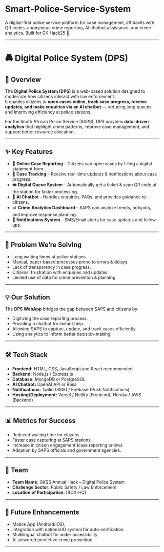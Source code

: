 # Smart-Police-Service-System
A digital-first police service platform for case management, affidavits with QR codes, anonymous crime reporting, AI chatbot assistance, and crime analytics. Built for GK Hack25 🚀.
***********************************************************************************************************************************************************************
# 🚔 Digital Police System (DPS)

## 📌 Overview
The **Digital Police System (DPS)** is a web-based solution designed to modernize how citizens interact with law enforcement.  
It enables citizens to **open cases online, track case progress, receive updates, and make enquiries via an AI chatbot** — reducing long queues and improving efficiency at police stations.

For the South African Police Service (SAPS), DPS provides **data-driven analytics** that highlight crime patterns, improve case management, and support better resource allocation.

---

## ✨ Key Features
- 📝 **Online Case Reporting** – Citizens can open cases by filling a digital statement form.  
- 📲 **Case Tracking** – Receive real-time updates & notifications about case progress.  
- 🎟️ **Digital Queue System** – Automatically get a ticket & scan QR code at the station for faster processing.  
- 🤖 **AI Chatbot** – Handles enquiries, FAQs, and provides guidance to citizens.  
- 📊 **Crime Analytics Dashboard** – SAPS can analyze trends, hotspots, and improve response planning.  
- 🔔 **Notifications System** – SMS/Email alerts for case updates and follow-ups.  

---

## 🎯 Problem We’re Solving
- Long waiting times at police stations.  
- Manual, paper-based processes prone to errors & delays.  
- Lack of transparency in case progress.  
- Citizens’ frustration with enquiries and updates.  
- Limited use of data for crime prevention & planning.  

---

## 💡 Our Solution
The **DPS WebApp** bridges the gap between SAPS and citizens by:  
- Digitizing the case reporting process.  
- Providing a chatbot for instant help.  
- Allowing SAPS to capture, update, and track cases efficiently.  
- Using analytics to inform better decision-making.  

---

## 🛠️ Tech Stack
- **Frontend:** HTML, CSS, JavaScript and React recommended 
- **Backend:** Node.js / Express.js  
- **Database:** MongoDB or PostgreSQL  
- **AI Chatbot:** OpenAI API or Rasa  
- **Notifications:** Twilio (SMS) / Firebase (Push Notifications)  
- **Hosting/Deployment:** Vercel / Netlify (Frontend), Heroku / AWS (Backend)  

---

## 📊 Metrics for Success
- Reduced waiting time for citizens.  
- Faster case capturing at SAPS stations.  
- Increase in citizen engagement (case reporting online).  
- Adoption by SAPS officials and government agencies.  

---

## 👥 Team
- **Team Name:** GKSS Annual Hack – Digital Police System  
- **Challenge Sector:** Public Safety / Law Enforcement  
- **Location of Participation:** [BCX-HQ]  

---

## 🚀 Future Enhancements
- Mobile App (Android/iOS).  
- Integration with national ID system for auto-verification.  
- Multilingual chatbot for wider accessibility.  
- AI-powered predictive crime prevention.  

---
